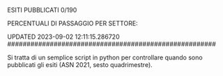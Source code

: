 ESITI PUBBLICATI 0/190 

PERCENTUALI DI PASSAGGIO PER SETTORE:

UPDATED 2023-09-02 12:11:15.286720
###################################################### 

Si tratta di un semplice script in python per controllare quando sono pubblicati gli esiti (ASN 2021, sesto quadrimestre).

